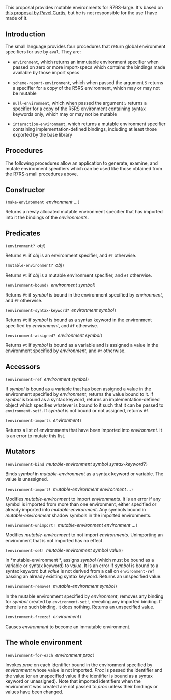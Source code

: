 This proposal provides mutable environments for R7RS-large.  It's based on [this proposal by Pavel Curtis](http://groups.csail.mit.edu/mac/ftpdir/scheme-mail/HTML/rrrs-1988/msg00139.html), but he is not responsible for the use I have made of it.

## Introduction

The small language provides four procedures that return global environment specifiers for use by `eval`.  They are:

* `environment`, which returns an immutable environment specifier when passed on zero or more import-specs which contains the bindings made available by those import specs

* `scheme-report-environment`, which when passed the argument `5` returns a specifier for a copy of the R5RS environment, which may or may not be mutable

* `null-environment`, which when passed the argument `5` returns a specifier for a copy of the R5RS environment containing syntax keywords only, which may or may not be mutable

* `interaction-environment`, which returns a mutable environment specifier containing implementation-defined bindings, including at least those exported by the base library

## Procedures

The following procedures allow an application to generate, examine, and mutate environment specifiers which can be used like those obtained from the R7RS-small procedures above.

## Constructor

`(make-environment `*environment* ...`)`

Returns a newly allocated mutable environment specifier that has imported into it the bindings of the *environments*.

## Predicates

`(environment? `*obj*`)`

Returns `#t` if *obj* is an environment specifier, and `#f` otherwise.

`(mutable-environment? `*obj*`)`

Returns `#t` if *obj* is a mutable environment specifier, and `#f` otherwise.

`(environment-bound? `*environment symbol*`)`

Returns `#t` if *symbol* is bound in the environment specified by *environment*, and `#f` otherwise.

`(environment-syntax-keyword? `*environment symbol*`)`

Returns `#t` if *symbol* is bound as a syntax keyword in the environment specified by *environment*, and `#f` otherwise.

`(environment-assigned? `*environment symbol*`)`

Returns `#t` if *symbol* is bound as a variable and is assigned a value in the environment specified by *environment*, and `#f` otherwise.

## Accessors

`(environment-ref `*environment symbol*`)`

If *symbol* is bound as a variable that has been assigned a value in the environment specified by *environment*, returns the value bound to it.  If *symbol* is bound as a syntax keyword, returns an implementation-defined object which specifies whatever is bound to it such that it can be passed to `environment-set!`.  If *symbol* is not bound or not assigned, returns `#f`.

`(environment-imports `*environment*`)`

Returns a list of environments that have been imported into *environment*.  It is an error to mutate this list.

## Mutators

`(environment-bind `*mutable-environment symbol syntax-keyword?*`)`

Binds *symbol* in *mutable-environment* as a syntax keyword or variable.  The value is unassigned.

`(environment-import! `*mutable-environment environment* ...`)`

Modifies *mutable-environment* to import *environments*.  It is an error if any symbol is imported from more than one environment, either specified or already imported into *mutable-environment*.  Any symbols bound in *mutable-environment* shadow symbols in the imported environments.

`(environment-unimport! `*mutable-environment environment* ...`)`

Modifies *mutable-environment* to not import *environments*.  Unimporting an environment that is not imported has no effect.

`(environment-set! `*mutable-environment symbol value*`)`

In *mutable-environment *, assigns *symbol* (which must be bound as a variable or syntax keyword) to *value*.  It is an error if *symbol* is bound to a syntax keyword but *value* is not derived from a call on `environment-ref` passing an already existing syntax keyword.  Returns an unspecified value.

`(environment-remove! `*mutable-environment symbol*`)`

In the mutable environment specified by *environment*, removes any binding for *symbol* created by `environment-set!`, revealing any imported binding.  If there is no such binding, it does nothing.  Returns an unspecified value.

`(environment-freeze! `*environment*`)`

Causes *environment* to become an immutable environment.

## The whole environment

`(environment-for-each `*environment proc*`)`

Invokes *proc* on each identifier bound in the environment specified by *environment* whose value is not imported.  *Proc* is passed the identifier and the value (or an unspecified value if the identifier is bound as a syntax keyword or unassigned).  Note that imported identifiers when the environment was created are not passed to *proc* unless their bindings or values have been changed.
